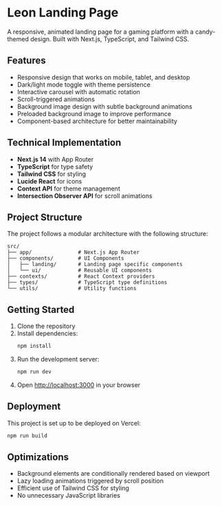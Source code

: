 # Leon Landing Page

A responsive, animated landing page for a gaming platform with a candy-themed design. Built with Next.js, TypeScript, and Tailwind CSS.

## Features

- Responsive design that works on mobile, tablet, and desktop
- Dark/light mode toggle with theme persistence
- Interactive carousel with automatic rotation
- Scroll-triggered animations
- Background image design with subtle background animations
- Preloaded background image to improve performance
- Component-based architecture for better maintainability

## Technical Implementation

- **Next.js 14** with App Router
- **TypeScript** for type safety
- **Tailwind CSS** for styling
- **Lucide React** for icons
- **Context API** for theme management
- **Intersection Observer API** for scroll animations

## Project Structure

The project follows a modular architecture with the following structure:

```
src/
├── app/               # Next.js App Router
├── components/        # UI Components
│   ├── landing/       # Landing page specific components
│   └── ui/            # Reusable UI components
├── contexts/          # React Context providers
├── types/             # TypeScript type definitions
└── utils/             # Utility functions
```

## Getting Started

1. Clone the repository
2. Install dependencies:
   ```bash
   npm install
   ```
3. Run the development server:
   ```bash
   npm run dev
   ```
4. Open [http://localhost:3000](http://localhost:3000) in your browser

## Deployment

This project is set up to be deployed on Vercel:

```bash
npm run build
```

## Optimizations

- Background elements are conditionally rendered based on viewport
- Lazy loading animations triggered by scroll position
- Efficient use of Tailwind CSS for styling
- No unnecessary JavaScript libraries
